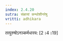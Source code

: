 ```yaml
---
index: 2.4.20
sutra: संज्ञायां कन्थोशीनरेषु
vritti: adhikara
---
```


 तत्पुरुषोऽनञ्कर्मधारय: [2।4।19] 